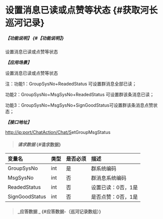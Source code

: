 # 设置消息已读或点赞等状态 {#获取河长巡河记录}

##### _【功能说明】_ {#【功能说明】}

设置消息已读或点赞等状态

_**【应用场景】**_

设置消息已读或点赞等状态

注：功能1：GroupSysNo+ReadedStatus 可设置群消息全部已读；

功能2：GroupSysNo+MsgSysNo+ReadedStatus 可设置群该条消息已读；

功能3：GroupSysNo+MsgSysNo+SignGoodStatus可设置群该条消息点赞状态；

_**【接口地址】**_

[http://ip:port/ChatAction/Chat/S](http://ip:port/HMQuery/PatrolRiver/GetPatrolRivers)etGroupMsgStatus

> #### _请求数据_ {#请求数据}

| 变量名 | 类型 | 是否必须 | 描述 |
| :--- | :--- | :--- | :--- |
| GroupSysNo | int | 是 | 群系统编码 |
| MsgSysNo | int | 否 | 群消息系统编码 |
| ReadedStatus | int | 否 | 设置已读：0否，1是 |
| SignGoodStatus | int | 否 | 是否点赞：0否，1是 |

> #### _应答数据 _ {#应答数据-（巡河记录数组）}



